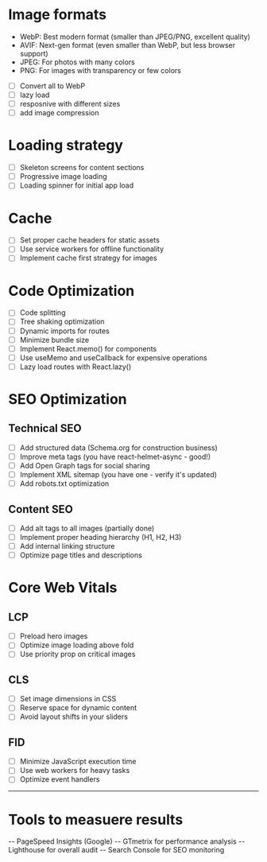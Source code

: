 # Image formats

- WebP: Best modern format (smaller than JPEG/PNG, excellent quality)
- AVIF: Next-gen format (even smaller than WebP, but less browser support)
- JPEG: For photos with many colors
- PNG: For images with transparency or few colors

-[ ] Convert all to WebP
-[ ] lazy load
-[ ] resposnive with different sizes
-[ ] add image compression 

# Loading strategy

-[ ] Skeleton screens for content sections
-[ ] Progressive image loading
-[ ] Loading spinner for initial app load

# Cache

-[ ] Set proper cache headers for static assets
-[ ] Use service workers for offline functionality
-[ ] Implement cache first strategy for images  

# Code Optimization

-[ ] Code splitting
-[ ] Tree shaking optimization  
-[ ] Dynamic imports for routes
-[ ] Minimize bundle size
-[ ] Implement React.memo() for components
-[ ] Use useMemo and useCallback for expensive operations
-[ ] Lazy load routes with React.lazy()

# SEO Optimization

## Technical SEO

-[ ] Add structured data (Schema.org for construction business)
-[ ] Improve meta tags (you have react-helmet-async - good!)
-[ ] Add Open Graph tags for social sharing
-[ ] Implement XML sitemap (you have one - verify it's updated)
-[ ] Add robots.txt optimization

## Content SEO

-[ ] Add alt tags to all images (partially done)
-[ ] Implement proper heading hierarchy (H1, H2, H3)
-[ ] Add internal linking structure
-[ ] Optimize page titles and descriptions

# Core Web Vitals

## LCP

-[ ] Preload hero images
-[ ] Optimize image loading above fold
-[ ] Use priority prop on critical images

## CLS

-[ ] Set image dimensions in CSS
-[ ] Reserve space for dynamic content
-[ ] Avoid layout shifts in your sliders

## FID

-[ ] Minimize JavaScript execution time
-[ ] Use web workers for heavy tasks
-[ ] Optimize event handlers

--------------------------------------------------------------------------------

# Tools to measuere results

-- PageSpeed Insights (Google)
-- GTmetrix for performance analysis
-- Lighthouse for overall audit
-- Search Console for SEO monitoring